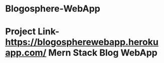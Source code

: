 # Blogosphere-WebApp
# Project Link- https://blogospherewebapp.herokuapp.com/ Mern Stack Blog WebApp
